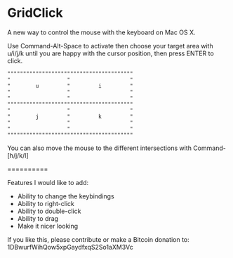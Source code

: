 GridClick
=========

A new way to control the mouse with the keyboard on Mac OS X.

Use Command-Alt-Space to activate then choose your target area with u/i/j/k until you are happy with the cursor position, then press ENTER to click.

    """"""""""""""""""""""""""""""""""""""""
    "                  "                   "
    "        u         "         i         "
    "                  "                   "
    "                  "                   "
    """"""""""""""""""""""""""""""""""""""""
    "                  "                   "
    "        j         "         k         "
    "                  "                   "
    "                  "                   "
    """"""""""""""""""""""""""""""""""""""""

You can also move the mouse to the different intersections with Command-[h/j/k/l]

==========

Features I would like to add:
* Ability to change the keybindings
* Ability to right-click
* Ability to double-click
* Ability to drag
* Make it nicer looking

If you like this, please contribute or make a Bitcoin donation to: 1DBwurfWihQow5xpGaydfxqS2So1aXM3Vc
